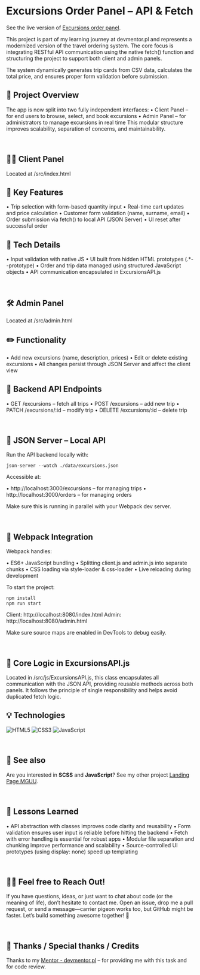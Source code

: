 # Excursions Order Panel – API & Fetch

See the live version of [Excursions order panel](https://code-mike-code.github.io/excursions-order-panel/).

This project is part of my learning journey at devmentor.pl and represents a modernized version of the travel ordering system. The core focus is integrating RESTful API communication using the native fetch() function and structuring the project to support both client and admin panels.

The system dynamically generates trip cards from CSV data, calculates the total price, and ensures proper form validation before submission.


## 🧭 Project Overview
The app is now split into two fully independent interfaces:
   • Client Panel – for end users to browse, select, and book excursions
   • Admin Panel – for administrators to manage excursions in real time
This modular structure improves scalability, separation of concerns, and maintainability.

&nbsp;

## 🧑‍💼 Client Panel
Located at /src/index.html

## 🔑 Key Features
• Trip selection with form-based quantity input
• Real-time cart updates and price calculation
• Customer form validation (name, surname, email)
• Order submission via fetch() to local API (JSON Server)
• UI reset after successful order

## 🧪 Tech Details
• Input validation with native JS
• UI built from hidden HTML prototypes (.*--prototype)
• Order and trip data managed using structured JavaScript objects
• API communication encapsulated in ExcursionsAPI.js

&nbsp;

## 🛠 Admin Panel
Located at /src/admin.html

## ✏️ Functionality
• Add new excursions (name, description, prices)
• Edit or delete existing excursions
• All changes persist through JSON Server and affect the client view

## 🔧 Backend API Endpoints
• GET /excursions – fetch all trips
• POST /excursions – add new trip
• PATCH /excursions/:id – modify trip
• DELETE /excursions/:id – delete trip

&nbsp;

## 📡 JSON Server – Local API
Run the API backend locally with:
```
json-server --watch ./data/excursions.json
```

Accessible at:

• http://localhost:3000/excursions – for managing trips
• http://localhost:3000/orders – for managing orders

Make sure this is running in parallel with your Webpack dev server.

&nbsp;

## 🧰 Webpack Integration
Webpack handles:

• ES6+ JavaScript bundling
• Splitting client.js and admin.js into separate chunks
• CSS loading via style-loader & css-loader
• Live reloading during development

To start the project:
```
npm install
npm run start
```

Client: http://localhost:8080/index.html
Admin: http://localhost:8080/admin.html

Make sure source maps are enabled in DevTools to debug easily.

&nbsp;

## 🧠 Core Logic in ExcursionsAPI.js
Located in /src/js/ExcursionsAPI.js, this class encapsulates all communication with the JSON API, providing reusable methods across both panels. It follows the principle of single responsibility and helps avoid duplicated fetch logic.


## 💡 Technologies
![HTML5](https://img.shields.io/badge/html5-%23E34F26.svg?style=for-the-badge&logo=html5&logoColor=white)
![CSS3](https://img.shields.io/badge/css3-%231572B6.svg?style=for-the-badge&logo=css3&logoColor=white)
![JavaScript](https://img.shields.io/badge/JavaScript-grey?style=for-the-badge&logo=javascript)


&nbsp;
 
## 🔗 See also

Are you interested in **SCSS** and **JavaScript**? See my other project [Landing Page MGUU](https://code-mike-code.github.io/landing_page_project/).

&nbsp;

## 📌 Lessons Learned
• API abstraction with classes improves code clarity and reusability
• Form validation ensures user input is reliable before hitting the backend
• Fetch with error handling is essential for robust apps
• Modular file separation and chunking improve performance and scalability
• Source-controlled UI prototypes (using display: none) speed up templating

&nbsp;

## 🙋‍♂️ Feel free to Reach Out!
If you have questions, ideas, or just want to chat about code (or the meaning of life), don’t hesitate to contact me. Open an issue, drop me a pull request, or send a message—carrier pigeon works too, but GitHub might be faster. Let’s build something awesome together! 🚀


&nbsp;

## 👏 Thanks / Special thanks / Credits
Thanks to my [Mentor - devmentor.pl](https://devmentor.pl/) – for providing me with this task and for code review.

